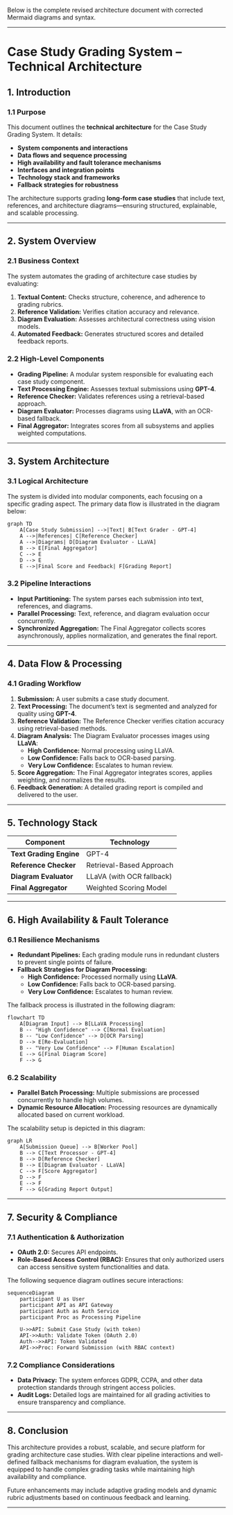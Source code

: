 Below is the complete revised architecture document with corrected Mermaid diagrams and syntax.

---

# Case Study Grading System – Technical Architecture

## 1. Introduction

### 1.1 Purpose
This document outlines the **technical architecture** for the Case Study Grading System. It details:
- **System components and interactions**
- **Data flows and sequence processing**
- **High availability and fault tolerance mechanisms**
- **Interfaces and integration points**
- **Technology stack and frameworks**
- **Fallback strategies for robustness**

The architecture supports grading **long-form case studies** that include text, references, and architecture diagrams—ensuring structured, explainable, and scalable processing.

---

## 2. System Overview

### 2.1 Business Context
The system automates the grading of architecture case studies by evaluating:
1. **Textual Content:** Checks structure, coherence, and adherence to grading rubrics.
2. **Reference Validation:** Verifies citation accuracy and relevance.
3. **Diagram Evaluation:** Assesses architectural correctness using vision models.
4. **Automated Feedback:** Generates structured scores and detailed feedback reports.

### 2.2 High-Level Components
- **Grading Pipeline:** A modular system responsible for evaluating each case study component.
- **Text Processing Engine:** Assesses textual submissions using **GPT-4**.
- **Reference Checker:** Validates references using a retrieval-based approach.
- **Diagram Evaluator:** Processes diagrams using **LLaVA**, with an OCR-based fallback.
- **Final Aggregator:** Integrates scores from all subsystems and applies weighted computations.

---

## 3. System Architecture

### 3.1 Logical Architecture
The system is divided into modular components, each focusing on a specific grading aspect. The primary data flow is illustrated in the diagram below:

```mermaid
graph TD
    A[Case Study Submission] -->|Text| B[Text Grader - GPT-4]
    A -->|References| C[Reference Checker]
    A -->|Diagrams| D[Diagram Evaluator - LLaVA]
    B --> E[Final Aggregator]
    C --> E
    D --> E
    E -->|Final Score and Feedback| F[Grading Report]
```

### 3.2 Pipeline Interactions
- **Input Partitioning:** The system parses each submission into text, references, and diagrams.
- **Parallel Processing:** Text, reference, and diagram evaluation occur concurrently.
- **Synchronized Aggregation:** The Final Aggregator collects scores asynchronously, applies normalization, and generates the final report.

---

## 4. Data Flow & Processing

### 4.1 Grading Workflow
1. **Submission:** A user submits a case study document.
2. **Text Processing:** The document’s text is segmented and analyzed for quality using **GPT-4**.
3. **Reference Validation:** The Reference Checker verifies citation accuracy using retrieval-based methods.
4. **Diagram Analysis:** The Diagram Evaluator processes images using **LLaVA**:
    - **High Confidence:** Normal processing using LLaVA.
    - **Low Confidence:** Falls back to OCR-based parsing.
    - **Very Low Confidence:** Escalates to human review.
5. **Score Aggregation:** The Final Aggregator integrates scores, applies weighting, and normalizes the results.
6. **Feedback Generation:** A detailed grading report is compiled and delivered to the user.

---

## 5. Technology Stack

| **Component**            | **Technology**                |
|--------------------------|-------------------------------|
| **Text Grading Engine**  | GPT-4                         |
| **Reference Checker**    | Retrieval-Based Approach      |
| **Diagram Evaluator**    | LLaVA (with OCR fallback)     |
| **Final Aggregator**     | Weighted Scoring Model        |

---

## 6. High Availability & Fault Tolerance

### 6.1 Resilience Mechanisms
- **Redundant Pipelines:** Each grading module runs in redundant clusters to prevent single points of failure.
- **Fallback Strategies for Diagram Processing:**
  - **High Confidence:** Processed normally using **LLaVA**.
  - **Low Confidence:** Falls back to OCR-based parsing.
  - **Very Low Confidence:** Escalates to human review.

The fallback process is illustrated in the following diagram:

```mermaid
flowchart TD
    A[Diagram Input] --> B[LLaVA Processing]
    B -- "High Confidence" --> C[Normal Evaluation]
    B -- "Low Confidence" --> D[OCR Parsing]
    D --> E[Re-Evaluation]
    B -- "Very Low Confidence" --> F[Human Escalation]
    E --> G[Final Diagram Score]
    F --> G
```

### 6.2 Scalability
- **Parallel Batch Processing:** Multiple submissions are processed concurrently to handle high volumes.
- **Dynamic Resource Allocation:** Processing resources are dynamically allocated based on current workload.

The scalability setup is depicted in this diagram:

```mermaid
graph LR
    A[Submission Queue] --> B[Worker Pool]
    B --> C[Text Processor - GPT-4]
    B --> D[Reference Checker]
    B --> E[Diagram Evaluator - LLaVA]
    C --> F[Score Aggregator]
    D --> F
    E --> F
    F --> G[Grading Report Output]
```

---

## 7. Security & Compliance

### 7.1 Authentication & Authorization
- **OAuth 2.0:** Secures API endpoints.
- **Role-Based Access Control (RBAC):** Ensures that only authorized users can access sensitive system functionalities and data.

The following sequence diagram outlines secure interactions:

```mermaid
sequenceDiagram
    participant U as User
    participant API as API Gateway
    participant Auth as Auth Service
    participant Proc as Processing Pipeline

    U->>API: Submit Case Study (with token)
    API->>Auth: Validate Token (OAuth 2.0)
    Auth-->>API: Token Validated
    API->>Proc: Forward Submission (with RBAC context)
```

### 7.2 Compliance Considerations
- **Data Privacy:** The system enforces GDPR, CCPA, and other data protection standards through stringent access policies.
- **Audit Logs:** Detailed logs are maintained for all grading activities to ensure transparency and compliance.

---

## 8. Conclusion

This architecture provides a robust, scalable, and secure platform for grading architecture case studies. With clear pipeline interactions and well-defined fallback mechanisms for diagram evaluation, the system is equipped to handle complex grading tasks while maintaining high availability and compliance.

Future enhancements may include adaptive grading models and dynamic rubric adjustments based on continuous feedback and learning.

---